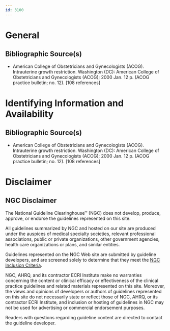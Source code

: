 ```yaml
---
id: 3100
---
```


# General

## Bibliographic Source(s)

- American College of Obstetricians and Gynecologists (ACOG). Intrauterine growth restriction. Washington (DC): American College of Obstetricians and Gynecologists (ACOG); 2000 Jan. 12 p. (ACOG practice bulletin; no. 12). [108 references]

# Identifying Information and Availability

## Bibliographic Source(s)

- American College of Obstetricians and Gynecologists (ACOG). Intrauterine growth restriction. Washington (DC): American College of Obstetricians and Gynecologists (ACOG); 2000 Jan. 12 p. (ACOG practice bulletin; no. 12). [108 references]

# Disclaimer

## NGC Disclaimer

The National Guideline Clearinghouse™ (NGC) does not develop, produce, approve, or endorse the guidelines represented on this site.

All guidelines summarized by NGC and hosted on our site are produced under the auspices of medical specialty societies, relevant professional associations, public or private organizations, other government agencies, health care organizations or plans, and similar entities.

Guidelines represented on the NGC Web site are submitted by guideline developers, and are screened solely to determine that they meet the [NGC Inclusion Criteria](/help-and-about/summaries/inclusion-criteria).

NGC, AHRQ, and its contractor ECRI Institute make no warranties concerning the content or clinical efficacy or effectiveness of the clinical practice guidelines and related materials represented on this site. Moreover, the views and opinions of developers or authors of guidelines represented on this site do not necessarily state or reflect those of NGC, AHRQ, or its contractor ECRI Institute, and inclusion or hosting of guidelines in NGC may not be used for advertising or commercial endorsement purposes.

Readers with questions regarding guideline content are directed to contact the guideline developer.

